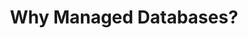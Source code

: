---
type: "module"
title: "Why Managed Databases?"
description: "Learn about the benefits of using managed databases in cloud computing, including scalability, reliability, and ease of management."
banner: "images/exoscale-icon.svg"
weight: 2
tags: [databases]
level: "beginner"
categories: "infrastructure"
---